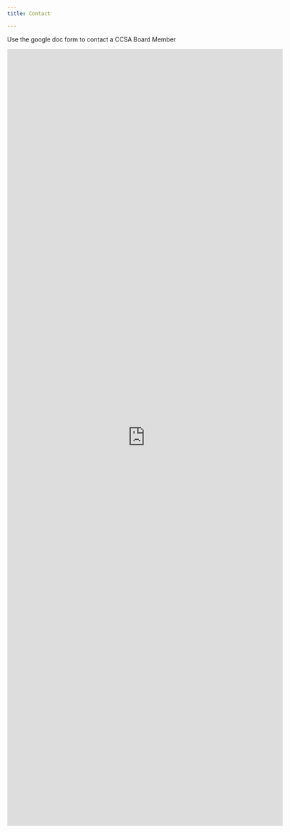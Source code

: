```yaml
---
title: Contact

---
```

Use the google doc form to contact a CCSA Board Member

<iframe src="https://docs.google.com/forms/d/e/1FAIpQLSch7WMvSRRTVFX3e5h_B-VXQ5JFfR1FVyOyyLo7Y0xCMkTuMQ/viewform?embedded=true" width="640" height="1800" frameborder="0" marginheight="0" marginwidth="0">Loading…</iframe>
